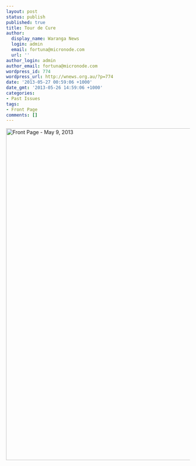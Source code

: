 ```yaml
---
layout: post
status: publish
published: true
title: Tour de Cure
author:
  display_name: Waranga News
  login: admin
  email: fortuna@micronode.com
  url: ''
author_login: admin
author_email: fortuna@micronode.com
wordpress_id: 774
wordpress_url: http://wnews.org.au/?p=774
date: '2013-05-27 00:59:06 +1000'
date_gmt: '2013-05-26 14:59:06 +1000'
categories:
- Past Issues
tags:
- Front Page
comments: []
---
```

<p><a href="http://wnews.org.au/wp-content/uploads/2013/05/frontpage-20130509.pdf"><img class="alignnone size-full wp-image-771" alt="Front Page - May 9, 2013" src="http://wnews.org.au/wp-content/uploads/2013/05/frontpage-20130509.png" width="624" height="907" /></a></p>
